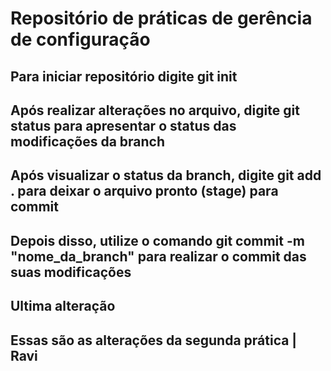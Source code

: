# Repositório de práticas de gerência de configuração

## Para iniciar repositório digite git init

## Após realizar alterações no arquivo, digite git status para apresentar o status das modificações da branch

## Após visualizar o status da branch, digite git add . para deixar o arquivo pronto (stage) para commit

## Depois disso, utilize o comando git commit -m "nome_da_branch" para realizar o commit das suas modificações

## Ultima alteração  

## Essas são as alterações da segunda prática | Ravi